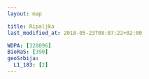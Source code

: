 ```yaml
---
layout: map

title: Ripaljka
last_modified_at: 2018-05-23T08:07:22+02:00

WDPA: [328896]
BioRaS: [390]
geoSrbija:
  L1_183: [2]
---
```

